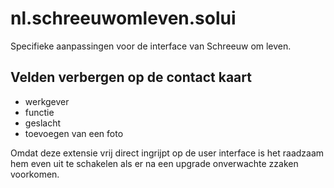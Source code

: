 # nl.schreeuwomleven.solui

Specifieke aanpassingen voor de interface van Schreeuw om leven. 

## Velden verbergen op de contact kaart

- werkgever
- functie
- geslacht
- toevoegen van een foto

Omdat deze extensie vrij direct ingrijpt op de user interface is het raadzaam hem even uit te schakelen
als er na een upgrade onverwachte zzaken voorkomen.
